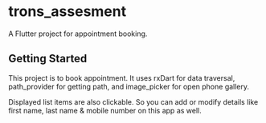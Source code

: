 # trons_assesment

A Flutter project for appointment booking.

## Getting Started

This project is to book appointment. It uses rxDart for data traversal, path_provider for getting path, and image_picker for open phone gallery.

Displayed list items are also clickable. So you can add or modify details like first name, last name & mobile number on this app as well.
